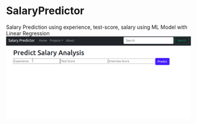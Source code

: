 # SalaryPredictor
Salary Prediction using experience, test-score, salary using ML Model with Linear Regression
![alt-text](demo.gif)
